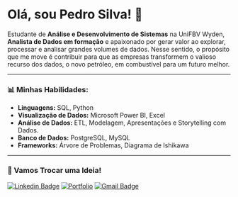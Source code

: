 # Olá, sou Pedro Silva! 👋

Estudante de **Análise e Desenvolvimento de Sistemas** na UniFBV Wyden, **Analista de Dados em formação** e apaixonado por gerar valor ao explorar, processar e analisar grandes volumes de dados. Nesse sentido, o propósito que me move é contribuir para que as empresas transformem o valioso recurso dos dados, o novo petróleo, em combustível para um futuro melhor.

---

### 📊 Minhas Habilidades:

- **Linguagens:** SQL, Python 
- **Visualização de Dados:** Microsoft Power BI, Excel
- **Análise de Dados:** ETL, Modelagem, Apresentações e Storytelling com Dados.
- **Banco de Dados:** PostgreSQL, MySQL  
- **Frameworks:** Árvore de Problemas, Diagrama de Ishikawa

---

### 🏅 Vamos Trocar uma Ideia!

[![Linkedin Badge](https://img.shields.io/badge/-Pedro_Silva-blue?style=flat&logo=Linkedin&logoColor=white&link=https://www.linkedin.com/in/pedro-silva-1032a7243/)](https://www.linkedin.com/in/pedro-silva-1032a7243/)
[![Portfolio](https://img.shields.io/badge/Explore_Meu_Portfólio-0052CC?style=flat-square&logo=google-chrome&logoColor=white)](https://projetospedrosilva.com.br/)
[![Gmail Badge](https://img.shields.io/badge/-contatopedrosilva001@gmail.com-c14438?style=flat-square&logo=Gmail&logoColor=white&link=mailto:contatopedrosilva001@gmail.com)](mailto:contatopedrosilva001@gmail.com)



